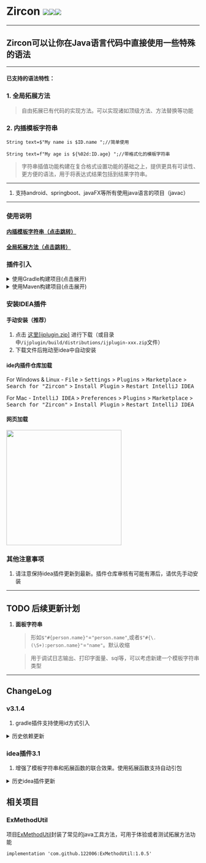 # Zircon [![](https://jitpack.io/v/122006/Zircon.svg)](https://jitpack.io/#122006/Zircon)<a href="https://github.com/122006/Zircon/releases"><img src="https://img.shields.io/github/release/122006/Zircon.svg?style=flat-square"></a><a href="https://plugins.jetbrains.com/plugin/19146-zircon"><img src="https://img.shields.io/jetbrains/plugin/v/19146-zircon.svg?style=flat-square"></a>

-----------------

## Zircon可以让你在Java语言代码中直接使用一些特殊的语法

----------------  

#### 已支持的语法特性：

### 1. 全局拓展方法

> 自由拓展已有代码的实现方法。可以实现诸如顶级方法、方法替换等功能

### 2. 内插模板字符串

`String text=$"My name is $ID.name ";//简单使用`

`String text=f"My age is ${%02d:ID.age} ";//带格式化的模板字符串`
> 字符串插值功能构建在复合格式设置功能的基础之上，提供更具有可读性、更方便的语法，用于将表达式结果包括到结果字符串。

---------------

1. 支持android、springboot、javaFX等所有使用java语言的项目（javac）

---------------

### 使用说明

#### [内插模板字符串（点击跳转）](mds/README_ZrString.md)

#### [全局拓展方法（点击跳转）](mds/README_ZrExMethod.md)

### 插件引入

<details>
  <summary>使用Gradle构建项目(点击展开)</summary>

#### 使用ZrString插件自动引入依赖

Step 1.在你的根项目`build.gradle`文件中进行如下操作

````
buildscript {
    repositories {
        maven { url 'https://jitpack.io' }
    }
    dependencies {
        classpath 'com.github.122006.Zircon:gradle:3.1.4'
    }
}
````

当前版本号：[![](https://jitpack.io/v/122006/Zircon.svg)](https://jitpack.io/#122006/Zircon)

Step 2.在需要使用插件的module的`build.gradle`首行引入插件`apply plugin: 'zircon'`

</details>
<details>
  <summary>使用Maven构建项目(点击展开)</summary>
Step 1. 增加依赖

	    <dependency>
            <groupId>com.github.122006.Zircon</groupId>
            <artifactId>javac</artifactId>
            <version>3.1.4</version>
        </dependency>
	    <dependency>
            <groupId>com.github.122006.Zircon</groupId>
            <artifactId>base</artifactId>
            <version>3.1.4</version>
        </dependency>
	    <dependency>
            <groupId>com.github.122006.Zircon</groupId>
            <artifactId>zircon</artifactId>
            <version>3.1.4</version>
        </dependency>

Step 2. 配置jitpack仓库

	    <repositories>
        	<repository>
        	    <id>jitpack.io</id>
        	    <url>https://jitpack.io</url>
        	</repository>
        </repositories>

当前版本号：[![](https://jitpack.io/v/122006/Zircon.svg)](https://jitpack.io/#122006/Zircon)

Step 3. 配置javac参数 `-Xplugin:ZrExMethod -Xplugin:ZrString`

        <plugin>
          <groupId>org.apache.maven.plugins</groupId>
          <artifactId>maven-compiler-plugin</artifactId>
          <configuration>
            <compilerArgs>
              <arg>-Xplugin:ZrExMethod</arg>
              <arg>-Xplugin:ZrString</arg>
            </compilerArgs>
          </configuration>
        </plugin>

</details>

### 安装IDEA插件

#### 手动安装（推荐）

1. 点击 [这里\[ijplugin.zip\]](ijplugin/build/distributions/ijplugin-3.1.zip)
   进行下载（或目录中`/ijplugin/build/distributions/ijplugin-xxx.zip`文件）
2. 下载文件后拖动至idea中自动安装

#### ide内插件仓库加载

For Windows & Linux - <kbd>File</kbd> > <kbd>Settings</kbd> > <kbd>Plugins</kbd> > <kbd>Marketplace</kbd> > <kbd>Search
for "Zircon"</kbd> > <kbd>Install Plugin</kbd> > <kbd>Restart IntelliJ IDEA</kbd>

For Mac - <kbd>IntelliJ IDEA</kbd> > <kbd>Preferences</kbd> > <kbd>Plugins</kbd> > <kbd>Marketplace</kbd> > <kbd>Search
for "Zircon"</kbd> > <kbd>Install Plugin</kbd>  > <kbd>Restart IntelliJ IDEA</kbd>

#### 网页加载

<a href="https://plugins.jetbrains.com/plugin/19146-zircon">
    <img src="https://user-images.githubusercontent.com/12044174/123105697-94066100-d46a-11eb-9832-338cdf4e0612.png" width="300"/>
</a>

### 其他注意事项

1. 请注意保持idea插件更新到最新。插件仓库审核有可能有滞后，请优先手动安装

--------------

## TODO 后续更新计划

1. **面板字符串**
   > 形如`$"#{person.name}"`=`"person.name"`,或者`$"#{\.(\S+):person.name}"`=`"name"`。默认收缩

   > 用于调试日志输出、打印字面量、sql等，可以考虑新建一个模板字符串类型

--------------

## ChangeLog


### v3.1.4

1. gradle插件支持使用id方式引入

<details>
  <summary>历史依赖更新</summary>

### v2.2

1. 重构已有代码，提高编译性能及拓展性
2. 使用gradle编译idea插件

### v2.4

1. 支持jdk11、android30

### v2.5

1. 支持内部代码段中使用不转义的引号

### v2.7

1. 不再支持使用单引号转义双引号语法
2. 支持使用gradle插件配置项目
3. 重构以支持jdk16、jdk17

### v3.0

1. 支持拓展方法

### v3.1.2

1. 支持在成员方法引用中对外部引用调用拓展方法的情况

### v3.1.3

1. 修复了一个导致编译时间过长的问题

</details>

### idea插件3.1

1. 增强了模板字符串和拓展函数的联合效果。使用拓展函数支持自动引包

<details>
  <summary>历史idea插件更新</summary>

### idea插件2.0
1. 支持`f-string`自动提示格式符及类型匹配错误
2. 普通字符串支持自动识别转化为`$-string`

### idea插件2.1

1. 模板字符串结构字符会用特殊颜色标出

### idea插件2.3

1. 修复启动后一段时间代码异常检查失效的问题

### idea插件2.4

1. 支持拓展方法
2. 在未引入该项目的代码中，不再提示模板字符串功能

### idea插件2.5

1. 拓展方法显示优化

### idea插件2.6

1. 拓展方法显示优化

### idea插件2.7

1. 拓展方法自动引包相关支持

### idea插件2.8

1. 支持在成员方法引用中对外部引用调用拓展方法的情况

### idea插件2.9

1. 在idea 203以上版本支持了拓展方法引用处点击跳转。203以下版本会跳转到代理对象

### idea插件3.0

1. 重构了拓展方法及自动提示。现在已支持代理泛型推断及泛型数组推断


</details>

## 相关项目

### ExMethodUtil
   项目[ExMethodUtil](https://github.com/122006/ExMethodUtil)封装了常见的java工具方法，可用于体验或者测试拓展方法功能

   `implementation 'com.github.122006:ExMethodUtil:1.0.5'`
